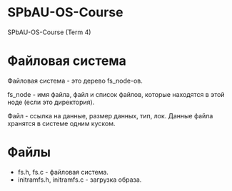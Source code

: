 # SPbAU-OS-Course
SPbAU-OS-Course (Term 4)

# Файловая система
Файловая система - это дерево fs_node-ов.

fs_node - имя файла, файл и список файлов, которые находятся в этой ноде (если это директория).

Файл - ссылка на данные, размер данных, тип, лок.
Данные файла хранятся в системе одним куском.

# Файлы
* fs.h, fs.c - файловая система.
* initramfs.h, initramfs.c - загрузка образа.
